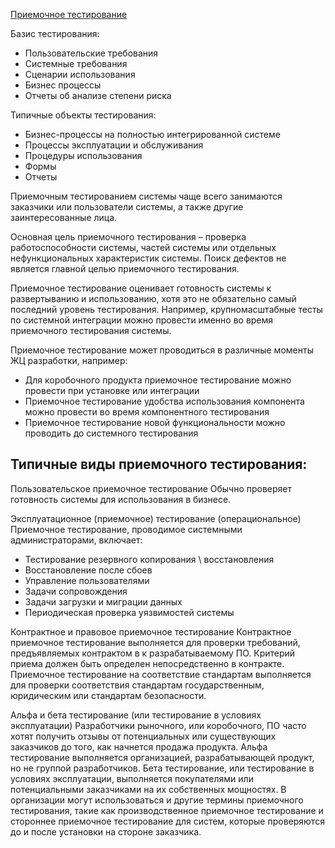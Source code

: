 [Приемочное тестирование](<../Определения/Приемочное тестирование.md>)

Базис тестирования:
- Пользовательские требования
- Системные требования
- Сценарии использования
- Бизнес процессы
- Отчеты об анализе степени риска

Типичные объекты тестирования:
- Бизнес-процессы на полностью интегрированной системе
- Процессы эксплуатации и обслуживания
- Процедуры использования
- Формы
- Отчеты

Приемочным тестированием системы чаще всего занимаются заказчики или пользователи системы, а также другие заинтересованные лица.

Основная цель приемочного тестирования – проверка работоспособности системы, частей системы или отдельных нефункциональных характеристик системы. Поиск дефектов не является главной целью приемочного тестирования.

Приемочное тестирование оценивает готовность системы к развертыванию и использованию, хотя это не обязательно самый последний уровень тестирования. Например, крупномасштабные тесты по системной интеграции можно провести именно во время приемочного тестирования системы.

Приемочное тестирование может проводиться в различные моменты ЖЦ разработки, например:
- Для коробочного продукта приемочное тестирование можно провести при установке или интеграции
- Приемочное тестирование удобства использования компонента можно провести во время компонентного тестирования
- Приемочное тестирование новой функциональности можно проводить до системного тестирования

## Типичные виды приемочного тестирования:

Пользовательское приемочное тестирование
Обычно проверяет готовность системы для использования в бизнесе.

Эксплуатационное (приемочное) тестирование (операциональное)
Приемочное тестирование, проводимое системными администраторами,
включает:
- Тестирование резервного копирования \ восстановления
- Восстановление после сбоев
- Управление пользователями
- Задачи сопровождения
- Задачи загрузки и миграции данных
- Периодическая проверка уязвимостей системы

Контрактное и правовое приемочное тестирование
Контрактное приемочное тестирование выполняется для проверки требований, предъявляемых контрактом в к разрабатываемому ПО. Критерий приема должен быть определен непосредственно в контракте. Приемочное тестирование на соответствие стандартам выполняется для проверки соответствия стандартам государственным, юридическим или стандартам безопасности.

Альфа и бета тестирование (или тестирование в условиях эксплуатации)
Разработчики рыночного, или коробочного, ПО часто хотят получить отзывы от потенциальных или существующих заказчиков до того, как начнется продажа продукта. Альфа тестирование выполняется организацией, разрабатывающей продукт, но не группой разработчиков. Бета тестирование, или тестирование в условиях эксплуатации, выполняется покупателями или потенциальными заказчиками на их собственных мощностях.
В организации могут использоваться и другие термины приемочного тестирования, такие как производственное приемочное тестирование и стороннее приемочное тестирование для систем, которые проверяются до и после установки на стороне заказчика.
